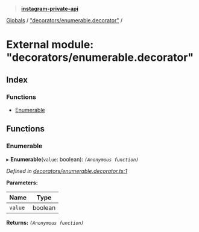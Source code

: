 > **[instagram-private-api](../README.md)**

[Globals](../README.md) / ["decorators/enumerable.decorator"](_decorators_enumerable_decorator_.md) /

# External module: "decorators/enumerable.decorator"

## Index

### Functions

* [Enumerable](_decorators_enumerable_decorator_.md#enumerable)

## Functions

###  Enumerable

▸ **Enumerable**(`value`: boolean): *`(Anonymous function)`*

*Defined in [decorators/enumerable.decorator.ts:1](https://github.com/dilame/instagram-private-api/blob/01eb399/src/decorators/enumerable.decorator.ts#L1)*

**Parameters:**

Name | Type |
------ | ------ |
`value` | boolean |

**Returns:** *`(Anonymous function)`*